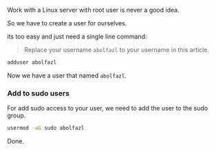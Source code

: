 Work with a Linux server with root user is never a good idea. 

So we have to create a user for ourselves.

its too easy and just need a single line command:

> Replace your username `abolfazl` to your username in this article.

```bash
adduser abolfazl
```

Now we have a user that named `abolfazl`.

### Add to sudo users

For add sudo access to your user, we need to add the user to the sudo group.

```bash
usermod -aG sudo abolfazl
```

Done.